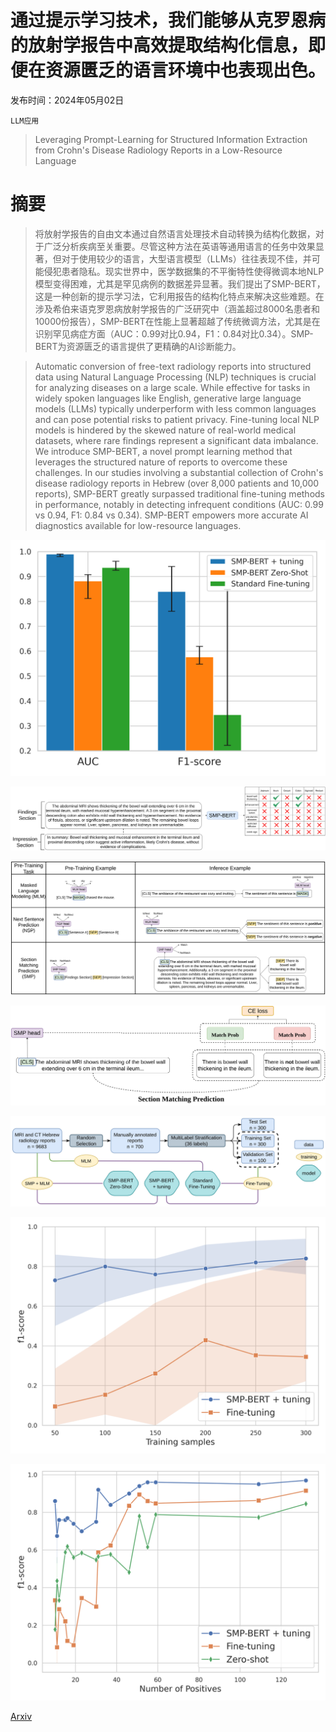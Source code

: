 # 通过提示学习技术，我们能够从克罗恩病的放射学报告中高效提取结构化信息，即便在资源匮乏的语言环境中也表现出色。

发布时间：2024年05月02日

`LLM应用`

> Leveraging Prompt-Learning for Structured Information Extraction from Crohn's Disease Radiology Reports in a Low-Resource Language

# 摘要

> 将放射学报告的自由文本通过自然语言处理技术自动转换为结构化数据，对于广泛分析疾病至关重要。尽管这种方法在英语等通用语言的任务中效果显著，但对于使用较少的语言，大型语言模型（LLMs）往往表现不佳，并可能侵犯患者隐私。现实世界中，医学数据集的不平衡特性使得微调本地NLP模型变得困难，尤其是罕见病例的数据差异显著。我们提出了SMP-BERT，这是一种创新的提示学习法，它利用报告的结构化特点来解决这些难题。在涉及希伯来语克罗恩病放射学报告的广泛研究中（涵盖超过8000名患者和10000份报告），SMP-BERT在性能上显著超越了传统微调方法，尤其是在识别罕见病症方面（AUC：0.99对比0.94，F1：0.84对比0.34）。SMP-BERT为资源匮乏的语言提供了更精确的AI诊断能力。

> Automatic conversion of free-text radiology reports into structured data using Natural Language Processing (NLP) techniques is crucial for analyzing diseases on a large scale. While effective for tasks in widely spoken languages like English, generative large language models (LLMs) typically underperform with less common languages and can pose potential risks to patient privacy. Fine-tuning local NLP models is hindered by the skewed nature of real-world medical datasets, where rare findings represent a significant data imbalance. We introduce SMP-BERT, a novel prompt learning method that leverages the structured nature of reports to overcome these challenges. In our studies involving a substantial collection of Crohn's disease radiology reports in Hebrew (over 8,000 patients and 10,000 reports), SMP-BERT greatly surpassed traditional fine-tuning methods in performance, notably in detecting infrequent conditions (AUC: 0.99 vs 0.94, F1: 0.84 vs 0.34). SMP-BERT empowers more accurate AI diagnostics available for low-resource languages.

![通过提示学习技术，我们能够从克罗恩病的放射学报告中高效提取结构化信息，即便在资源匮乏的语言环境中也表现出色。](../../../paper_images/2405.01682/medcomp.png)

![通过提示学习技术，我们能够从克罗恩病的放射学报告中高效提取结构化信息，即便在资源匮乏的语言环境中也表现出色。](../../../paper_images/2405.01682/SMP-output_showcase.jpg)

![通过提示学习技术，我们能够从克罗恩病的放射学报告中高效提取结构化信息，即便在资源匮乏的语言环境中也表现出色。](../../../paper_images/2405.01682/SMP-methods2.jpg)

![通过提示学习技术，我们能够从克罗恩病的放射学报告中高效提取结构化信息，即便在资源匮乏的语言环境中也表现出色。](../../../paper_images/2405.01682/SMP-SMP-tuning.jpg)

![通过提示学习技术，我们能够从克罗恩病的放射学报告中高效提取结构化信息，即便在资源匮乏的语言环境中也表现出色。](../../../paper_images/2405.01682/dataandmodels.jpg)

![通过提示学习技术，我们能够从克罗恩病的放射学报告中高效提取结构化信息，即便在资源匮乏的语言环境中也表现出色。](../../../paper_images/2405.01682/training_samples_vs_f1.png)

![通过提示学习技术，我们能够从克罗恩病的放射学报告中高效提取结构化信息，即便在资源匮乏的语言环境中也表现出色。](../../../paper_images/2405.01682/n_positives_f1.png)

[Arxiv](https://arxiv.org/abs/2405.01682)